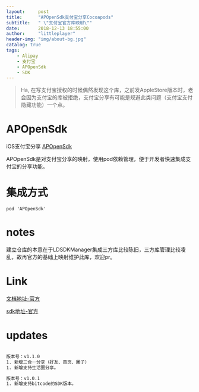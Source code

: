 ```yaml
---
layout:     post
title:      "APOpenSdk支付宝分享Cocoapods"
subtitle:   " \"支付宝官方库映射\""
date:       2018-12-13 18:55:00
author:     "littleplayer"
header-img: "img/about-bg.jpg"
catalog: true
tags:
    - Alipay
    - 支付宝
    - APOpenSdk
    - SDK
---
```


> Ha, 在写支付宝授权的时候偶然发现这个库，之前发AppleStore版本时，老会因为支付宝的库被拒绝，支付宝分享有可能是规避此类问题（支付宝支付隐藏功能）一个点。

# APOpenSdk

iOS支付宝分享 [APOpenSdk](https://github.com/poholo/APOpenSdk)

APOpenSdk是对支付宝分享的映射，使用pod依赖管理，便于开发者快速集成支付宝的分享功能。

# 集成方式
```
pod 'APOpenSdk'

```
# notes
建立仓库的本意在于LDSDKManager集成三方库比较陈旧，三方库管理比较凌乱，故再官方的基础上映射维护此库，欢迎pr。

# Link
[文档地址-官方](https://docs.open.alipay.com/215/105276/)

[sdk地址-官方](https://docs.open.alipay.com/215/105277/)

# updates
```xml

版本号：v1.1.0
1. 新增三合一分享（好友、首页、圈子）
1. 新增支持生活圈分享。

版本号：v1.0.1
1. 新增支持bitcode的SDK版本。

```
